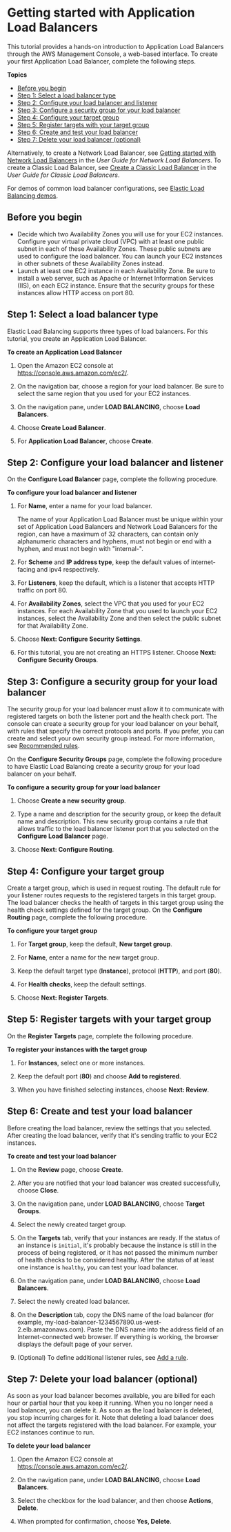 # Getting started with Application Load Balancers<a name="application-load-balancer-getting-started"></a>

This tutorial provides a hands\-on introduction to Application Load Balancers through the AWS Management Console, a web\-based interface\. To create your first Application Load Balancer, complete the following steps\.

**Topics**
+ [Before you begin](#prerequisites)
+ [Step 1: Select a load balancer type](#select-load-balancer-type)
+ [Step 2: Configure your load balancer and listener](#configure-load-balancer-listener)
+ [Step 3: Configure a security group for your load balancer](#configure-security-groups)
+ [Step 4: Configure your target group](#configure-target-group)
+ [Step 5: Register targets with your target group](#add-targets)
+ [Step 6: Create and test your load balancer](#test-load-balancer)
+ [Step 7: Delete your load balancer \(optional\)](#delete-load-balancer)

Alternatively, to create a Network Load Balancer, see [Getting started with Network Load Balancers](https://docs.aws.amazon.com/elasticloadbalancing/latest/network/network-load-balancer-getting-started.html) in the *User Guide for Network Load Balancers*\. To create a Classic Load Balancer, see [Create a Classic Load Balancer](https://docs.aws.amazon.com/elasticloadbalancing/latest/classic/elb-getting-started.html) in the *User Guide for Classic Load Balancers*\.

For demos of common load balancer configurations, see [Elastic Load Balancing demos](https://exampleloadbalancer.com/)\.

## Before you begin<a name="prerequisites"></a>
+ Decide which two Availability Zones you will use for your EC2 instances\. Configure your virtual private cloud \(VPC\) with at least one public subnet in each of these Availability Zones\. These public subnets are used to configure the load balancer\. You can launch your EC2 instances in other subnets of these Availability Zones instead\.
+ Launch at least one EC2 instance in each Availability Zone\. Be sure to install a web server, such as Apache or Internet Information Services \(IIS\), on each EC2 instance\. Ensure that the security groups for these instances allow HTTP access on port 80\.

## Step 1: Select a load balancer type<a name="select-load-balancer-type"></a>

Elastic Load Balancing supports three types of load balancers\. For this tutorial, you create an Application Load Balancer\.

**To create an Application Load Balancer**

1. Open the Amazon EC2 console at [https://console\.aws\.amazon\.com/ec2/](https://console.aws.amazon.com/ec2/)\.

1. On the navigation bar, choose a region for your load balancer\. Be sure to select the same region that you used for your EC2 instances\.

1. On the navigation pane, under **LOAD BALANCING**, choose **Load Balancers**\.

1. Choose **Create Load Balancer**\.

1. For **Application Load Balancer**, choose **Create**\.

## Step 2: Configure your load balancer and listener<a name="configure-load-balancer-listener"></a>

On the **Configure Load Balancer** page, complete the following procedure\.

**To configure your load balancer and listener**

1. For **Name**, enter a name for your load balancer\.

   The name of your Application Load Balancer must be unique within your set of Application Load Balancers and Network Load Balancers for the region, can have a maximum of 32 characters, can contain only alphanumeric characters and hyphens, must not begin or end with a hyphen, and must not begin with "internal\-"\.

1. For **Scheme** and **IP address type**, keep the default values of internet-facing and ipv4 respectively\.

1. For **Listeners**, keep the default, which is a listener that accepts HTTP traffic on port 80\.

1. For **Availability Zones**, select the VPC that you used for your EC2 instances\. For each Availability Zone that you used to launch your EC2 instances, select the Availability Zone and then select the public subnet for that Availability Zone\.

1. Choose **Next: Configure Security Settings**\.

1. For this tutorial, you are not creating an HTTPS listener\. Choose **Next: Configure Security Groups**\.

## Step 3: Configure a security group for your load balancer<a name="configure-security-groups"></a>

The security group for your load balancer must allow it to communicate with registered targets on both the listener port and the health check port\. The console can create a security group for your load balancer on your behalf, with rules that specify the correct protocols and ports\. If you prefer, you can create and select your own security group instead\. For more information, see [Recommended rules](load-balancer-update-security-groups.md#security-group-recommended-rules)\.

On the **Configure Security Groups** page, complete the following procedure to have Elastic Load Balancing create a security group for your load balancer on your behalf\.

**To configure a security group for your load balancer**

1. Choose **Create a new security group**\.

1. Type a name and description for the security group, or keep the default name and description\. This new security group contains a rule that allows traffic to the load balancer listener port that you selected on the **Configure Load Balancer** page\.

1. Choose **Next: Configure Routing**\.

## Step 4: Configure your target group<a name="configure-target-group"></a>

Create a target group, which is used in request routing\. The default rule for your listener routes requests to the registered targets in this target group\. The load balancer checks the health of targets in this target group using the health check settings defined for the target group\. On the **Configure Routing** page, complete the following procedure\.

**To configure your target group**

1. For **Target group**, keep the default, **New target group**\.

1. For **Name**, enter a name for the new target group\.

1. Keep the default target type \(**Instance**\), protocol \(**HTTP**\), and port \(**80**\)\.

1. For **Health checks**, keep the default settings\.

1. Choose **Next: Register Targets**\.

## Step 5: Register targets with your target group<a name="add-targets"></a>

On the **Register Targets** page, complete the following procedure\.

**To register your instances with the target group**

1. For **Instances**, select one or more instances\.

1. Keep the default port \(**80**\) and choose **Add to registered**\.

1. When you have finished selecting instances, choose **Next: Review**\.

## Step 6: Create and test your load balancer<a name="test-load-balancer"></a>

Before creating the load balancer, review the settings that you selected\. After creating the load balancer, verify that it's sending traffic to your EC2 instances\.

**To create and test your load balancer**

1. On the **Review** page, choose **Create**\.

1. After you are notified that your load balancer was created successfully, choose **Close**\.

1. On the navigation pane, under **LOAD BALANCING**, choose **Target Groups**\.

1. Select the newly created target group\.

1. On the **Targets** tab, verify that your instances are ready\. If the status of an instance is `initial`, it's probably because the instance is still in the process of being registered, or it has not passed the minimum number of health checks to be considered healthy\. After the status of at least one instance is `healthy`, you can test your load balancer\.

1. On the navigation pane, under **LOAD BALANCING**, choose **Load Balancers**\.

1. Select the newly created load balancer\.

1. On the **Description** tab, copy the DNS name of the load balancer \(for example, my\-load\-balancer\-1234567890\.us\-west\-2\.elb\.amazonaws\.com\)\. Paste the DNS name into the address field of an Internet\-connected web browser\. If everything is working, the browser displays the default page of your server\.

1. \(Optional\) To define additional listener rules, see [Add a rule](listener-update-rules.md#add-rule)\.

## Step 7: Delete your load balancer \(optional\)<a name="delete-load-balancer"></a>

As soon as your load balancer becomes available, you are billed for each hour or partial hour that you keep it running\. When you no longer need a load balancer, you can delete it\. As soon as the load balancer is deleted, you stop incurring charges for it\. Note that deleting a load balancer does not affect the targets registered with the load balancer\. For example, your EC2 instances continue to run\.

**To delete your load balancer**

1. Open the Amazon EC2 console at [https://console\.aws\.amazon\.com/ec2/](https://console.aws.amazon.com/ec2/)\.

1. On the navigation pane, under **LOAD BALANCING**, choose **Load Balancers**\.

1. Select the checkbox for the load balancer, and then choose **Actions**, **Delete**\.

1. When prompted for confirmation, choose **Yes, Delete**\.
